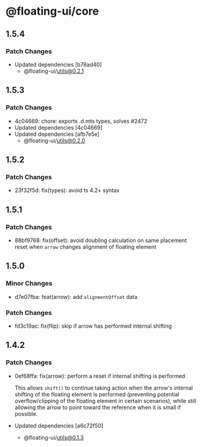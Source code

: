 # @floating-ui/core

## 1.5.4

### Patch Changes

- Updated dependencies [b78ad40]
  - @floating-ui/utils@0.2.1

## 1.5.3

### Patch Changes

- 4c04669: chore: exports .d.mts types, solves #2472
- Updated dependencies [4c04669]
- Updated dependencies [afb7e5e]
  - @floating-ui/utils@0.2.0

## 1.5.2

### Patch Changes

- 23f32f5d: fix(types): avoid ts 4.2+ syntax

## 1.5.1

### Patch Changes

- 88bf9768: fix(offset): avoid doubling calculation on same placement reset when
  `arrow` changes alignment of floating element

## 1.5.0

### Minor Changes

- d7e07fba: feat(arrow): add `alignmentOffset` data

### Patch Changes

- fd3c19ac: fix(flip): skip if arrow has performed internal shifting

## 1.4.2

### Patch Changes

- 0ef68ffa: fix(arrow): perform a reset if internal shifting is performed

  This allows `shift()` to continue taking action when the arrow's internal
  shifting of the floating element is performed (preventing potential
  overflow/clipping of the floating element in certain scenarios), while still
  allowing the arrow to point toward the reference when it is small if possible.

- Updated dependencies [a6c72f50]
  - @floating-ui/utils@0.1.3
